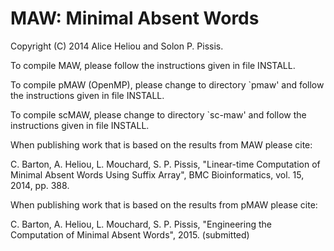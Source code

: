 MAW: Minimal Absent Words
===

Copyright (C) 2014 Alice Heliou and Solon P. Pissis.

To compile MAW, please follow the instructions given in file INSTALL.

To compile pMAW (OpenMP), please change to directory `pmaw' and follow the instructions given in file INSTALL.

To compile scMAW, please change to directory `sc-maw' and follow the instructions given in file INSTALL.

When publishing work that is based on the results from MAW please cite:

C. Barton, A. Heliou, L. Mouchard, S. P. Pissis, "Linear-time Computation of Minimal Absent Words Using Suffix Array", BMC Bioinformatics, vol. 15, 2014, pp. 388.

When publishing work that is based on the results from pMAW please cite:

C. Barton, A. Heliou, L. Mouchard, S. P. Pissis, "Engineering the Computation of Minimal Absent Words", 2015. (submitted)
